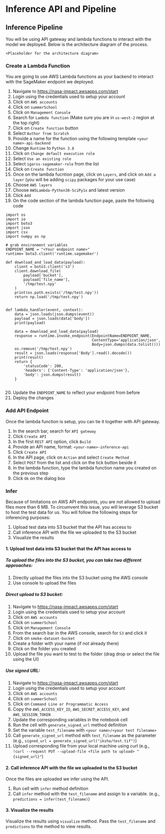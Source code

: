 # Inference API and Pipeline


## Inference Pipeline

You will be using API gateway and lambda functions to interact with the model we deployed. Below is the architecture diagram of the process.

`<Placeholder for the architecture diagram>`


### Create a Lambda Function

You are going to use AWS Lambda functions as your backend to interact with the SageMaker endpoint we deployed. 
1. Navigate to https://nasa-impact.awsapps.com/start 
2. Login using the credentials used to setup your account
3. Click on `AWS accounts`
4. Click on `summerSchool`
5. Click on `Management Console`
6. Search for `Lambda function` (Make sure you are in `us-west-2` region at the top right)
7. Click on `Create function` button
8. Select `Author from Scratch`
9. Provide a name for the function using the following template `<your name>-api-backend`
10. Change `Runtime` to `Python 3.8`
11. Click on `Change default execution role`
12. Select `Use an existing role`
13. Select `igarss-sagemaker-role` from the list
14. Click on `Create function`
15. Once on the lambda fucntion page, click on `Layers`, and click on `Add a layer` (you will be adding `scipy` packages for your use case)
16. Choose `AWS layers`
17. Choose `AWSLambda-Python38-SciPy1x` and latest version
18. Click `Add`
19. On the code section of the lambda function page, paste the following code


```
import os
import io
import boto3
import json
import csv
import numpy as np

# grab environment variables
ENDPOINT_NAME = "<Your endpoint name>"
runtime= boto3.client('runtime.sagemaker')

def download_and_load_data(payload):
    client = boto3.client('s3')
    client.download_file(
        payload['bucket'], 
        payload['file_name'], 
        '/tmp/test.npy'
    )
    print(os.path.exists('/tmp/test.npy'))
    return np.load('/tmp/test.npy')
    

def lambda_handler(event, context):
    data = json.loads(json.dumps(event))
    payload = json.loads(data['body'])
    print(payload)
    
    data = download_and_load_data(payload)
    response = runtime.invoke_endpoint(EndpointName=ENDPOINT_NAME,
                                       ContentType='application/json',
                                       Body=json.dumps(data.tolist()))
    os.remove('/tmp/test.npy')
    result = json.loads(response['Body'].read().decode())
    print(result)
    return {
        'statusCode': 200,
        'headers': {'Content-Type': 'application/json'},
        'body': json.dumps(result)
    } 
    
```


20. Update the `ENDPOINT_NAME` to reflect your endpoint from before
21. Deploy the changes

### Add API Endpoint

Once the lambda function is setup, you can tie it together with API gateway.
1. In the search bar, search for `API gateway`
2. Click `Create API`
3. In the first `REST API` option, click `Build`
4. Provide an API name, format: `<your-name>-inference-api`
5. Click `Create API`
6. In the API page, click on `Action` and select `Create Method`
7. Select `POST` from the list and click on the tick button beside it
8. In the lambda function, type the lambda function name you created on the previous step
9. Click `Ok` on the dialog box


### Infer
Because of limitations on AWS API endpoints, you are not allowed to upload files more than 6 MB. To circumvent this issue, you will leverage S3 bucket to host the test data for us. You will follow the following steps for inferencing purposes:
1. Upload test data into S3 bucket that the API has access to
2. Call inference API with the file we uploaded to the S3 bucket
3. Visualize the results

#### 1. Upload test data into S3 bucket that the API has access to

##### To upload the files into the S3 bucket, you can take two different approaches:
1. Directly upload the files into the S3 bucket using the AWS console
2. Use console to upload the files


##### Direct upload to S3 bucket:
1. Navigate to https://nasa-impact.awsapps.com/start 
2. Login using the credentials used to setup your account
3. Click on `AWS accounts`
4. Click on `summerSchool`
5. Click on `Management Console`
6. From the search bar in the AWS console, search for `S3` and click it
7. Click on `smoke-dataset-bucket`
8. Create a folder with your name (if not already there)
9. Click on the folder you created
10. Upload the file you want to test to the folder (drag drop or select the file using the UI)

##### Use signed URL:
1. Navigate to https://nasa-impact.awsapps.com/start 
2. Login using the credentials used to setup your account
3. Click on `AWS accounts`
4. Click on `summerSchool`
5. Click on `Command Line or Programmatic Access`
6. Copy the `AWS_ACCESS_KEY_ID`, `AWS_SECRET_ACCESS_KEY`, and `AWS_SESSION_TOKEN`
7. Update the corresponding variables in the notebook cell
8. Run the cell with `generate_signed_url` method definition
9. Set the variable `test_filename` with `<your name>/<your test filename>`
9. Call `generate_signed_url` method with `test_filename` as the parameter (e.g., `signed_url = generate_signed_url("iksha/test.tif")`)
10. Upload corresponding file from your local machine using curl (e.g., `!curl --request PUT --upload-file <file path to upload> "{signed_url}"`)


#### 2. Call inference API with the file we uploaded to the S3 bucket

Once the files are uploaded we infer using the API.
1. Run cell with `infer` method definition
2. Call `infer` method with the `test_filename` and assign to a variable. (e.g., `predictions = infer(test_filename)`)

#### 3. Visualize the results

Visualize the results using `visualize` method. Pass the `test_filename` and `predictions` to the method to view results.

